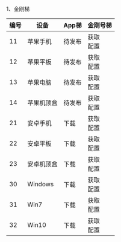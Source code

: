 1、金刚梯

| 编号 | 设备 |App梯|金刚号梯 |
| ----------- | ----------- |  ----------- | ----------- | 
| 11|苹果手机|待发布|获取<br>配置|
| 12|苹果平板|待发布|获取<br>配置|
| 13|苹果电脑|待发布|获取<br>配置|
| 14|苹果机顶盒|待发布|获取<br>配置|
| 21|安卓手机|下载|获取<br>配置|
| 22|安卓平板|下载|获取<br>配置|
| 23|安卓机顶盒|下载|获取<br>配置|
| 30|Windows|下载|获取<br>配置|
| 31|Win7|下载|获取<br>配置|
| 32|Win10|下载|获取<br>配置|
